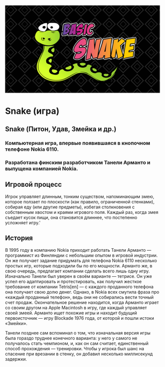 ![](pic/Shake.jpeg)
# Snake (игра)

## Snake (Питон, Удав, Змейка и др.) 
 
### Компьютерная игра, впервые появившаяся в кнопочном телефоне Nokia 6110. 
### Разработана финским разработчиком Танели Арманто и выпущена компанией Nokia.

## Игровой процесс

Игрок управляет длинным, тонким существом, напоминающим змею, которое ползает по плоскости (как правило, ограниченной стенками),
собирая еду (или другие предметы), избегая столкновения с собственным хвостом и краями игрового поля. 
Каждый раз, когда змея съедает кусок пищи, она становится длиннее, что постепенно усложняет игру.'

## История

В 1995 году в компанию Nokia приходит работать Танели Арманто — программист из Финляндии с небольшим опытом в игровой индустрии. 
Он же получает задание придумать для телефона Nokia 6110 несколько простых игр, которые подходили бы по его мощности. 
Арманто же, в свою очередь, предлагает компании сделать всего лишь одну игру. 
Изначально Танели был уверен в своём варианте — тетрисе. Он уже успел его адаптировать и протестировать, как получил жесткое требование от компании Tetris[en] 
— с каждого проданного телефона она получает свою долю денег. 
Однако, в Nokia всех смутила фраза про «каждый проданный телефон», ведь они не собирались вести точный счет продаж. 
Окончательное решение находится, когда Арманто играет со своим другом на Apple Macintosh в игру, где каждый управляет своей змеей. 
Арманто ищет похожие игры и находит будущий первоисточник — игру Blockade 1976 года, от которой и пошли истоки «Змейки».

Танели позднее сам вспоминал о том, что изначальная версия игры была гораздо труднее конечного варианта: 
у него у самого не получалось стать чемпионом, и, как он сам считает, единственный способ прохождения — тренировки. 
Чтобы у игрока был шанс на спасение при врезании в стенку, он добавил несколько миллисекунд задержки.